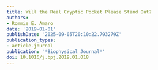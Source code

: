 ```yaml
---
title: Will the Real Cryptic Pocket Please Stand Out?
authors:
- Rommie E. Amaro
date: '2019-01-01'
publishDate: '2025-09-05T20:10:22.793279Z'
publication_types:
- article-journal
publication: '*Biophysical Journal*'
doi: 10.1016/j.bpj.2019.01.018
---
```

